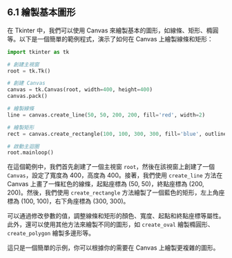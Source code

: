 ## 6.1 繪製基本圖形

在 Tkinter 中，我們可以使用 Canvas 來繪製基本的圖形，如線條、矩形、橢圓等。以下是一個簡單的範例程式，演示了如何在 Canvas 上繪製線條和矩形：

```python
import tkinter as tk

# 創建主視窗
root = tk.Tk()

# 創建 Canvas
canvas = tk.Canvas(root, width=400, height=400)
canvas.pack()

# 繪製線條
line = canvas.create_line(50, 50, 200, 200, fill='red', width=2)

# 繪製矩形
rect = canvas.create_rectangle(100, 100, 300, 300, fill='blue', outline='green')

# 啟動主迴圈
root.mainloop()
```

在這個範例中，我們首先創建了一個主視窗 `root`，然後在該視窗上創建了一個 `Canvas`，設定了寬度為 400，高度為 400。接著，我們使用 `create_line` 方法在 Canvas 上畫了一條紅色的線條，起點座標為 (50, 50)，終點座標為 (200, 200)。然後，我們使用 `create_rectangle` 方法繪製了一個藍色的矩形，左上角座標為 (100, 100)，右下角座標為 (300, 300)。

可以通過修改參數的值，調整線條和矩形的顏色、寬度、起點和終點座標等屬性。此外，還可以使用其他方法來繪製不同的圖形，如 `create_oval` 繪製橢圓形、`create_polygon` 繪製多邊形等。

這只是一個簡單的示例，你可以根據你的需要在 Canvas 上繪製更複雜的圖形。